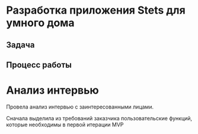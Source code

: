 #  Разработка приложения Stets для умного дома

## Задача


## Процесс работы
# Анализ интервью

Провела анализ интервью с заинтересованными лицами.

Сначала выделила из требований заказчика пользовательские функций, которые необходимы в первой итерации MVP

